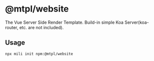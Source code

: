 # @mtpl/website

<!-- description -->
The Vue Server Side Render Template. Build-in simple Koa Server(koa-router, etc. are not included).


## Usage

```shell
npx mili init npm:@mtpl/website
```
<!-- description -->
